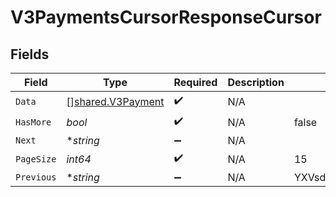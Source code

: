 # V3PaymentsCursorResponseCursor


## Fields

| Field                                                         | Type                                                          | Required                                                      | Description                                                   | Example                                                       |
| ------------------------------------------------------------- | ------------------------------------------------------------- | ------------------------------------------------------------- | ------------------------------------------------------------- | ------------------------------------------------------------- |
| `Data`                                                        | [][shared.V3Payment](../../../pkg/models/shared/v3payment.md) | :heavy_check_mark:                                            | N/A                                                           |                                                               |
| `HasMore`                                                     | *bool*                                                        | :heavy_check_mark:                                            | N/A                                                           | false                                                         |
| `Next`                                                        | **string*                                                     | :heavy_minus_sign:                                            | N/A                                                           |                                                               |
| `PageSize`                                                    | *int64*                                                       | :heavy_check_mark:                                            | N/A                                                           | 15                                                            |
| `Previous`                                                    | **string*                                                     | :heavy_minus_sign:                                            | N/A                                                           | YXVsdCBhbmQgYSBtYXhpbXVtIG1heF9yZXN1bHRzLol=                  |